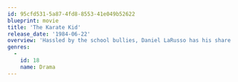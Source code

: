 ```yaml
---
id: 95cfd531-5a87-4fd8-8553-41e049b52622
blueprint: movie
title: 'The Karate Kid'
release_date: '1984-06-22'
overview: 'Hassled by the school bullies, Daniel LaRusso has his share of adolescent woes. Luckily, his apartment building houses a resident martial arts master: Kesuke Miyagi, who agrees to train Daniel ... and ends up teaching him much more than self-defense. Armed with newfound confidence, skill and wisdom, Daniel ultimately faces off against his tormentors in this hugely popular classic underdog tale.'
genres:
  -
    id: 18
    name: Drama
---
```

